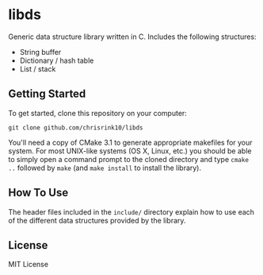 libds
=====

Generic data structure library written in C. Includes the following structures:

 * String buffer
 * Dictionary / hash table
 * List / stack

## Getting Started
To get started, clone this repository on your computer:

    git clone github.com/chrisrink10/libds
    
You'll need a copy of CMake 3.1 to generate appropriate makefiles for your 
system. For most UNIX-like systems (OS X, Linux, etc.) you should be able
to simply open a command prompt to the cloned directory and type 
`cmake ..` followed by `make` (and `make install` to install the library).

## How To Use
The header files included in the `include/` directory explain how to use
each of the different data structures provided by the library.

## License
MIT License
